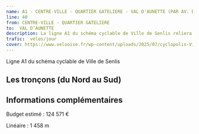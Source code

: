 ```yaml
---
name: A1 - CENTRE-VILLE - QUARTIER GATELIERE - VAL D'AUNETTE (PAR AV. DE CHANTILLY)
line: 40
from: CENTRE-VILLE - QUARTIER GATELIERE
to:  VAL D’AUNETTE 
description: La ligne A1 du schéma cyclable de Ville de Senlis reliera CENTRE-VILLE - QUARTIER GATELIERE à VAL D’AUNETTE 
trafic:  vélos/jour
cover: https://www.velooise.fr/wp-content/uploads/2025/07/cyclopolis-Ville de Senlis-A1.jpg
---
```

Ligne A1 du schéma cyclable de Ville de Senlis
## Les tronçons (du Nord au Sud)

## Informations complémentaires

Budget estimé : 124 571 €

Linéaire : 1 458 m

